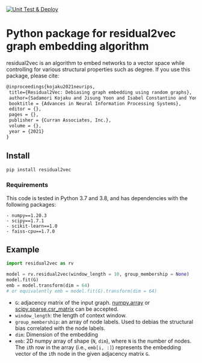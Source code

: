 [![Unit Test & Deploy](https://github.com/skojaku/residual2vec/actions/workflows/main.yml/badge.svg)](https://github.com/skojaku/residual2vec/actions/workflows/main.yml)

# Python package for residual2vec graph embedding algorithm

residual2vec is an algorithm to embed networks to a vector space while controlling for various structural properties such as degree. If you use this package, please cite:

```latex
@inproceedings{kojaku2021neurips,
 title={Residual2Vec: Debiasing graph embedding using random graphs},
 author={Sadamori Kojaku and Jisung Yoon and Isabel Constantino and Yong-Yeol Ahn},
 booktitle = {Advances in Neural Information Processing Systems},
 editor = {},
 pages = {},
 publisher = {Curran Associates, Inc.},
 volume = {},
 year = {2021}
}
```

## Install

```bash
pip install residual2vec
```

### Requirements

This code is tested in Python 3.7 and 3.8, and has dependencies with
the following packages:

```
- numpy==1.20.3
- scipy==1.7.1
- scikit-learn==1.0
- faiss-cpu==1.7.0
```


## Example

```python
import residual2vec as rv

model = rv.residual2vec(window_length = 10, group_membership = None)
model.fit(G)
emb = model.transform(dim = 64)
# or equivalently emb = model.fit(G).transform(dim = 64)
```
- `G`: adjacency matrix of the input graph. [numpy.array](https://numpy.org/doc/stable/reference/generated/numpy.array.html) or [scipy.sparse.csr_matrix](https://docs.scipy.org/doc/scipy/reference/generated/scipy.sparse.csr_matrix.html) can be accepted.
- `window_length`: the length of context window.
- `group_membership`: an array of node labels. Used to debias the structural bias correlated with the node labels.
- `dim`: Dimension of the embedding
- `emb`: 2D numpy array of shape (`N`, `dim`), where `N` is the number of nodes. The `i`th row in the array (i.e., `emb[i, :]`) represents the embedding vector of the `i`th node in the given adjacency matrix `G`.
